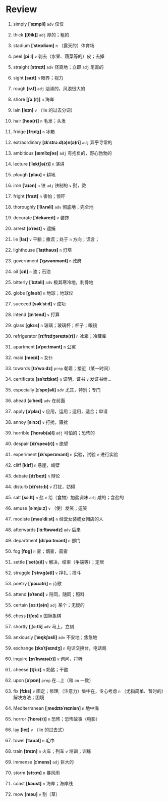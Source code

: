# Review
1. simply **[ˈsɪmpli]** `adv` 仅仅

2. thick **[[θik]]** `adj` 厚的；粗的

3. stadium **[ˈsteɪdiəm]** `n` （露天的）体育场

4. peel **[piːl]** `v` 剥去（水果、蔬菜等的）皮；去掉

5. straight **[streɪt]** `adv` 径直地；立即 `adj` 笔直的

6. sight **[saɪt]** `n` 眼界；视力

7. rough **[rʌf]** `adj` 汹涌的，风浪很大的

8. shore **[ʃɔː(r)]** `n` 海岸

9. lain **[leɪn]** `v` （lie 的过去分词）

10. hair **[heə(r)]** `n` 毛发；头发

11. fridge **[frɪdʒ]** `n` 冰箱

12. extraordinary **[ɪkˈstrɔːd(ə)n(ə)ri]** `adj` 异乎寻常的

13. ambitious **[æmˈbɪʃəs]** `adj` 有抱负的，野心勃勃的

14. lecture **[ˈlektʃə(r)]** `n` 演讲

15. plough **[plaʊ]** `v` 耕地

16. iron **[ˈaɪən]** `n` 铁 `adj` 铁制的 `v` 熨，烫

17. fright **[fraɪt]** `n` 害怕；惊吓

18. thoroughly **[ˈθʌrəli]** `adv` 彻底地；完全地

19. decorate **[ˈdekəreɪt]** `v` 装饰

20. arrest **[əˈrest]** `v` 逮捕

21. lie **[laɪ]** `v` 平躺；撒谎；处于 `n` 方向；谎言；

22. lighthouse **[ˈlaɪthaʊs]** `n` 灯塔

23. government **[ˈɡʌvənmənt]** `n` 政府

24. oil **[ɔɪl]** `n` 油；石油

25. bitterly **[ˈbɪtəli]** `adv` 极其寒冷地，刺骨地

26. globe **[ɡləʊb]** `n` 地球；地球仪

27. succeed **[səkˈsiːd]** `v` 成功

28. intend **[ɪnˈtend]** `v` 打算

29. glass **[ɡlɑːs]** `n` 玻璃；玻璃杯；杯子；眼镜

30. refrigerator **[rɪˈfrɪdʒəreɪtə(r)]** `n` 冰箱；冷藏库

31. apartment **[əˈpɑːtmənt]** `n` 公寓

32. maid **[meɪd]** `n` 女仆

33. towards **[təˈwɔːdz]** `prep` 朝着；接近（某一时间）

34. certificate **[səˈtɪfɪkət]** `n` 证明，证书 `v` 发证书给...

35. especially **[ɪˈspeʃəli]** `adv` 尤其，特别；专门

36. ahead **[əˈhed]** `adv` 在前面

37. apply **[əˈplaɪ]** `v` 应用，运用；适用，适合；申请

38. annoy **[əˈnɔɪ]** `v` 打扰，骚扰

39. horrible **[ˈhɒrəb(ə)l]** `adj` 可怕的；恐怖的

40. despair **[dɪˈspeə(r)]** `n` 绝望

41. experiment **[ɪkˈsperɪmənt]** `n` 实验，试验 `v` 进行实验

42. cliff **[klɪf]** `n` 悬崖，峭壁

43. debate **[dɪˈbeɪt]** `n` 辩论

44. disturb **[dɪˈstɜːb]** `v` 打扰，妨碍

45. salt **[sɔːlt]** `n` 盐 `v` 给（食物）加盐调味 `adj` 咸的；含盐的

46. amuse **[əˈmjuːz]** `v` （使）发笑；逗笑

47. modiste **[məʊˈdiːst]** `n` 经营女装或女帽店的人

48. afterwards **[ˈɑːftəwədz]** `adv` 后来

49. department **[dɪˈpɑːtmənt]** `n` 部门

50. fog **[fɒɡ]** `n` 雾；烟雾，晨雾

51. settle **[ˈset(ə)l]** `v` 解决，结束（争端等）；定居

52. struggle **[ˈstrʌɡ(ə)l]** `v` 挣扎；搏斗

53. poetry **[ˈpəʊətri]** `n` 诗歌

54. attend **[əˈtend]** `v` 陪同，随同；照料

55. certain **[sɜːt(ə)n]** `adj` 某个；无疑的

56. chess **[tʃes]** `n` 国际象棋

57. shortly **[ˈʃɔːtli]** `adv` 马上，立刻

58. anxiously **[ˈæŋkʃəsli]** `adv` 不安地；焦急地

59. exchange **[ɪksˈtʃeɪndʒ]** `n` 电话交换台，电话局

60. inquire **[ɪnˈkwaɪə(r)]** `v` 询问，打听

61. cheese **[tʃiːz]** `n` 奶酪；干酪

62. upon **[əˈpɒn]** `prep` 在...上（和 `on` 一致）

63. fix **[fɪks]** `v` 固定；修理;（注意力）集中在，专心考虑 `n` （尤指简单、暂时的）解决方法；困境

64. Mediterranean **[ˌmedɪtəˈreɪniən]** `n` 地中海

65. horror **[ˈhɒrə(r)]** `n` 恐怖；恐怖故事（电影）

66. lay **[leɪ]** `v` （lie 的过去式）

67. towel **[ˈtaʊəl]** `n` 毛巾

68. train **[treɪn]** `n` 火车；列车 `v` 培训；训练

69. immense **[ɪˈmens]** `adj` 巨大的

70. storm **[stɔːm]** `n` 暴风雨

71. coast **[kəʊst]** `n` 海岸；海岸线

72. mow **[məʊ]** `v` 割（草）

